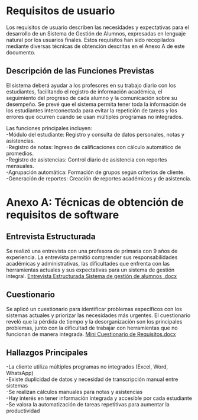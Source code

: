 # Requisitos de usuario
Los requisitos de usuario describen las necesidades y expectativas para el desarrollo de un Sistema de Gestión de Alumnos, expresadas en lenguaje natural por los usuarios finales. Estos requisitos han sido recopilados mediante diversas técnicas de obtención descritas en el Anexo A de este documento.

## Descripción de las Funciones Previstas
El sistema deberá ayudar a los profesores en su trabajo diario con los estudiantes, facilitando el registro de información académica, el seguimiento del progreso de cada alumno y la comunicación sobre su desempeño. Se prevé que el sistema permita tener toda la información de los estudiantes interconectada para evitar la repetición de tareas y los errores que ocurren cuando se usan múltiples programas no integrados.

Las funciones principales incluyen:  
-Módulo del estudiante: Registro y consulta de datos personales, notas y asistencias.  
-Registro de notas: Ingreso de calificaciones con cálculo automático de promedios.  
-Registro de asistencias: Control diario de asistencia con reportes mensuales.  
-Agrupación automática: Formación de grupos según criterios de cliente.  
-Generación de reportes: Creación de reportes académicos y de asistencia.  

# Anexo A: Técnicas de obtención de requisitos de software
## Entrevista Estructurada
Se realizó una entrevista con una profesora de primaria con 9 años de experiencia. La entrevista permitió comprender sus responsabilidades académicas y administrativas, las dificultades que enfrenta con las herramientas actuales y sus expectativas para un sistema de gestión integral.
[Entrevista Estructurada Sistema de gestión de alumnos .docx](https://github.com/user-attachments/files/22456992/Entrevista.Estructurada.Sistema.de.gestion.de.alumnos.docx)


## Cuestionario
Se aplicó un cuestionario para identificar problemas específicos con los sistemas actuales y priorizar las necesidades más urgentes. El cuestionario reveló que la pérdida de tiempo y la desorganización son los principales problemas, junto con la dificultad de trabajar con herramientas que no funcionan de manera integrada.
[Mini Cuestionario de Requisitos.docx](https://github.com/user-attachments/files/22454872/Mini.Cuestionario.de.Requisitos.docx)

## Hallazgos Principales  
-La cliente utiliza múltiples programas no integrados (Excel, Word, WhatsApp)  
-Existe duplicidad de datos y necesidad de transcripción manual entre sistemas  
-Se realizan cálculos manuales para notas y asistencias  
-Hay interés en tener información integrada y accesible por cada estudiante  
-Se valora la automatización de tareas repetitivas para aumentar la productividad  


